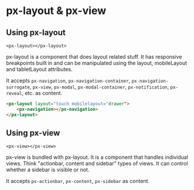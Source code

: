 px-layout & px-view
============

## Using px-layout

`<px-layout></px-layout>` 

px-layout is a component that does layout related stuff. It has responsive breakpoints built in and can be manipulated using the layout, mobileLayout and tabletLayout attributes.

It accepts `px-navigation`, `px-navigation-container`, `px-navigation-surrogate`, `px-view`, `px-modal`, `px-modal-container`, `px-notification`, `px-reveal`, etc. as content.

```html
<px-layout layout="touch mobilelayout="drawer">
	<px-navigation></px-navigation>
</px-layout>
```

## Using px-view

`<px-view></px-view>` 

px-view is bundled with px-layout. It is a component that handles individual views. Think "actionbar, content and sidebar" types of views. It can control whether a sidebar is visible or not.

It accepts `px-actionbar`, `px-content`, `px-sidebar` as content.

<px-layout sidebar="closed">
	<px-actionbar></px-actionbar>
	<px-content canvas></px-content>
	<px-sidebar></px-sidebar>
</px-layout>